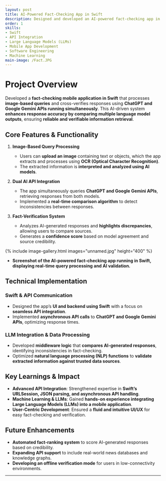 ```yaml
---
layout: post
title: AI-Powered Fact-Checking App in Swift
description: Designed and developed an AI-powered fact-checking app in Swift that processes image-based queries and cross-verifies responses using both ChatGPT and Google Gemini APIs running simultaneously.
order: 1 
skills:
- Swift
- API Integration
- Large Language Models (LLMs)
- Mobile App Development
- Software Engineering
- Machine Learning
main-image: /Fact.JPG
---
```


# Project Overview  
Developed a **fact-checking mobile application in Swift** that processes **image-based queries** and cross-verifies responses using **ChatGPT and Google Gemini APIs running simultaneously**. This AI-driven system **enhances response accuracy by comparing multiple language model outputs**, ensuring **reliable and verifiable information retrieval**.

## Core Features & Functionality  
1. **Image-Based Query Processing**  
   - Users can **upload an image** containing text or objects, which the app extracts and processes using **OCR (Optical Character Recognition)**.  
   - The extracted information is **interpreted and analyzed using AI models**.  

2. **Dual AI API Integration**  
   - The app simultaneously queries **ChatGPT and Google Gemini APIs**, retrieving responses from both models.  
   - Implemented a **real-time comparison algorithm** to detect inconsistencies between responses.  

3. **Fact-Verification System**  
   - Analyzes AI-generated responses and **highlights discrepancies**, allowing users to compare sources.  
   - Generates a **confidence score** based on model agreement and source credibility.  

{% include image-gallery.html images="unnamed.jpg" height="400" %}  
- **Screenshot of the AI-powered fact-checking app running in Swift, displaying real-time query processing and AI validation.**  

## Technical Implementation  
### **Swift & API Communication**  
- Designed the app’s **UI and backend using Swift** with a focus on **seamless API integration**.  
- Implemented **asynchronous API calls** to **ChatGPT and Google Gemini APIs**, optimizing response times.  

### **LLM Integration & Data Processing**  
- Developed **middleware logic** that **compares AI-generated responses**, identifying inconsistencies in fact-checking.  
- Optimized **natural language processing (NLP) functions** to **validate extracted information against trusted data sources**.  

## Key Learnings & Impact  
- **Advanced API Integration**: Strengthened expertise in **Swift’s URLSession, JSON parsing, and asynchronous API handling**.  
- **Machine Learning & LLMs**: Gained **hands-on experience integrating Large Language Models (LLMs) into a mobile application**.  
- **User-Centric Development**: Ensured a **fluid and intuitive UI/UX** for easy fact-checking and verification.  

## Future Enhancements  
- **Automated fact-ranking system** to score AI-generated responses based on credibility.  
- **Expanding API support** to include real-world news databases and knowledge graphs.  
- **Developing an offline verification mode** for users in low-connectivity environments.  

---

